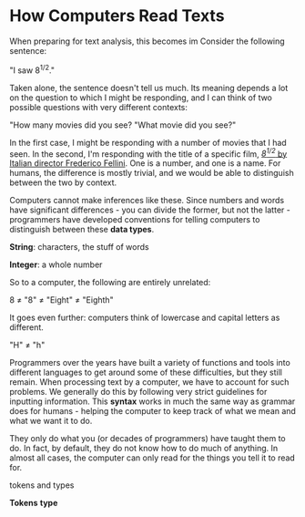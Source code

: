 # How Computers Read Texts

When preparing for text analysis, this becomes im 
Consider the following sentence:

"I saw 8<sup>1/2</sup>."

Taken alone, the sentence doesn't tell us much. Its meaning depends a lot on the question to which I might be responding, and I can think of two possible questions with very different contexts:

"How many movies did you see?
"What movie did you see?"

In the first case, I might be responding with a number of movies that I had seen. In the second, I'm responding with the title of a specific film, [*8<sup>1/2</sup>* by Italian director Frederico Fellini](https://en.wikipedia.org/wiki/8%C2%BD). One is a number, and one is a name. For humans, the difference is mostly trivial, and we would be able to distinguish between the two by context.

Computers cannot make inferences like these. Since numbers and words have significant differences - you can divide the former, but not the latter - programmers have developed conventions for telling computers to distinguish between these **data types**.

**String**: characters, the stuff of words

**Integer**: a whole number

So to a computer, the following are entirely unrelated:

8 ≠ "8" ≠ "Eight" ≠ "Eighth"

It goes even further: computers think of lowercase and capital letters as different. 

"H" ≠ "h"

Programmers over the years have built a variety of functions and tools into different languages to get around some of these difficulties, but they still remain. When processing text by a computer, we have to account for such problems. We generally do this by following very strict guidelines for inputting information. This **syntax** works in much the same way as grammar does for humans - helping the computer to keep track of what we mean and what we want it to do.

They only do what you (or decades of programmers) have taught them to do. In fact, by default, they do not know how to do much of anything. In almost all cases, the computer can only read for the things you tell it to read for. 

tokens and types

**Tokens**
**type**
